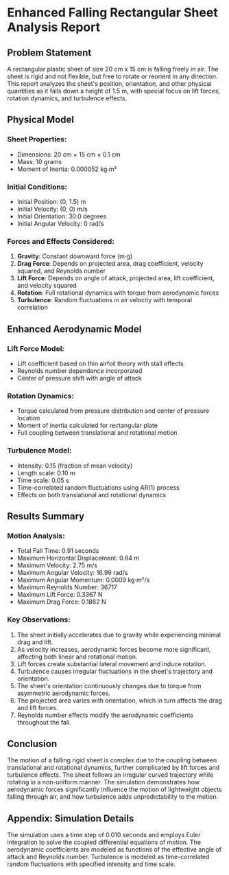 
# Enhanced Falling Rectangular Sheet Analysis Report

## Problem Statement
A rectangular plastic sheet of size 20 cm x 15 cm is falling freely in air. The sheet is rigid and not flexible, 
but free to rotate or reorient in any direction. This report analyzes the sheet's position, orientation, and other 
physical quantities as it falls down a height of 1.5 m, with special focus on lift forces, rotation dynamics, and 
turbulence effects.

## Physical Model

### Sheet Properties:
- Dimensions: 20 cm × 15 cm × 0.1 cm
- Mass: 10 grams
- Moment of Inertia: 0.000052 kg·m²

### Initial Conditions:
- Initial Position: (0, 1.5) m
- Initial Velocity: (0, 0) m/s
- Initial Orientation: 30.0 degrees
- Initial Angular Velocity: 0 rad/s

### Forces and Effects Considered:
1. **Gravity**: Constant downward force (m·g)
2. **Drag Force**: Depends on projected area, drag coefficient, velocity squared, and Reynolds number
3. **Lift Force**: Depends on angle of attack, projected area, lift coefficient, and velocity squared
4. **Rotation**: Full rotational dynamics with torque from aerodynamic forces
5. **Turbulence**: Random fluctuations in air velocity with temporal correlation

## Enhanced Aerodynamic Model

### Lift Force Model:
- Lift coefficient based on thin airfoil theory with stall effects
- Reynolds number dependence incorporated
- Center of pressure shift with angle of attack

### Rotation Dynamics:
- Torque calculated from pressure distribution and center of pressure location
- Moment of inertia calculated for rectangular plate
- Full coupling between translational and rotational motion

### Turbulence Model:
- Intensity: 0.15 (fraction of mean velocity)
- Length scale: 0.10 m
- Time scale: 0.05 s
- Time-correlated random fluctuations using AR(1) process
- Effects on both translational and rotational dynamics

## Results Summary

### Motion Analysis:
- Total Fall Time: 0.91 seconds
- Maximum Horizontal Displacement: 0.84 m
- Maximum Velocity: 2.75 m/s
- Maximum Angular Velocity: 16.99 rad/s
- Maximum Angular Momentum: 0.0009 kg·m²/s
- Maximum Reynolds Number: 36717
- Maximum Lift Force: 0.3367 N
- Maximum Drag Force: 0.1882 N

### Key Observations:
1. The sheet initially accelerates due to gravity while experiencing minimal drag and lift.
2. As velocity increases, aerodynamic forces become more significant, affecting both linear and rotational motion.
3. Lift forces create substantial lateral movement and induce rotation.
4. Turbulence causes irregular fluctuations in the sheet's trajectory and orientation.
5. The sheet's orientation continuously changes due to torque from asymmetric aerodynamic forces.
6. The projected area varies with orientation, which in turn affects the drag and lift forces.
7. Reynolds number effects modify the aerodynamic coefficients throughout the fall.

## Conclusion
The motion of a falling rigid sheet is complex due to the coupling between translational and rotational dynamics,
further complicated by lift forces and turbulence effects. The sheet follows an irregular curved trajectory while
rotating in a non-uniform manner. The simulation demonstrates how aerodynamic forces significantly influence the
motion of lightweight objects falling through air, and how turbulence adds unpredictability to the motion.

## Appendix: Simulation Details
The simulation uses a time step of 0.010 seconds and employs Euler integration to solve the coupled differential 
equations of motion. The aerodynamic coefficients are modeled as functions of the effective angle of attack and
Reynolds number. Turbulence is modeled as time-correlated random fluctuations with specified intensity and time scale.
